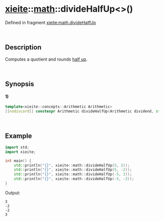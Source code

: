 # [xieite](../../xieite.md)\:\:[math](../../math.md)\:\:divideHalfUp\<\>\(\)
Defined in fragment [xieite:math.divideHalfUp](../../../src/math/divide_half_up.cpp)

&nbsp;

## Description
Computes a quotient and rounds [half up](https://en.wikipedia.org/wiki/Rounding#Rounding_half_up).

&nbsp;

## Synopsis
#### 1)
```cpp
template<xieite::concepts::Arithmetic Arithmetic>
[[nodiscard]] constexpr Arithmetic divideHalfUp(Arithmetic dividend, std::common_type_t<Arithmetic> divisor) noexcept;
```

&nbsp;

## Example
```cpp
import std;
import xieite;

int main() {
    std::println("{}", xieite::math::divideHalfUp(5, 2));
    std::println("{}", xieite::math::divideHalfUp(5, -2));
    std::println("{}", xieite::math::divideHalfUp(-5, 2));
    std::println("{}", xieite::math::divideHalfUp(-5, -2));
}
```
Output:
```
3
-2
-2
3
```
